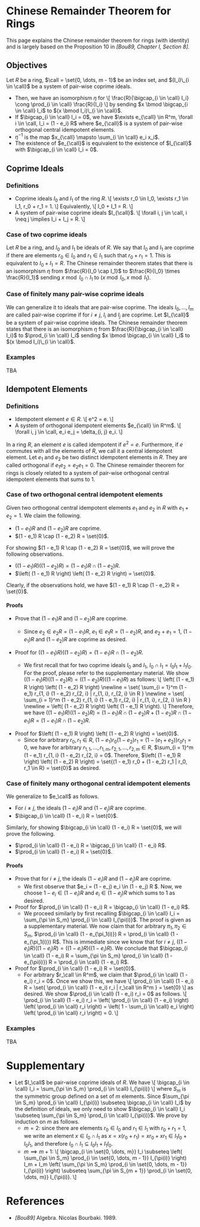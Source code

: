 
# Chinese Remainder Theorem for Rings

This page explains the Chinese remainder theorem for rings (with identity) and is largely based on the Proposition 10 in <cite>[Bou89, Chapter I, Section 8]</cite>.

## Objectives
Let $R$ be a ring, $\calI = \set{0, \dots, m - 1}$ be an index set, and $(I_i)\_{i \in \calI}$ be a system of pair-wise coprime ideals.
- Then, we have an isomorphism $\eta$ for
    \\[
    \frac{R}{\bigcap_{i \in \calI} I_i} \cong \prod_{i \in \calI} \frac{R}{I_i}
    \\]
    by sending $x \bmod \bigcap_{i \in \calI} I_i$ to $(x \bmod I_i)\_{i \in \calI}$.
- If $\bigcap_{i \in \calI} I_i = 0$, we have $\exists e_{\calI} \in R^m, \forall i \in \calI, I_i = (1 - e_i) R$ where
    $e_{\calI}$ is a system of pair-wise orthogonal central idempotent elements.
- $\eta^{-1}$ is the map $x_{\calI} \mapsto \sum_{i \in \calI} e_i x_i$.
- The existence of $e_{\calI}$ is equivalent to the existence of $I_{\calI}$ with $\bigcap_{i \in \calI} I_i = 0$.

## Coprime Ideals

### Definitions
- Coprime ideals $I_0$ and $I_1$ of the ring $R$.
    \\[
    \exists r_0 \in I_0, \exists r_1 \in I_1, r_0 + r_1 = 1.
    \\]
    Equivalently,
    \\[
    I_0 + I_1 = R.
    \\]
- A system of pair-wise coprime ideals $I_{\calI}$.
    \\[
    \forall i, j \in \calI, i \neq j \implies I_i + I_j = R.
    \\]

### Case of two coprime ideals

Let $R$ be a ring, and $I_0$ and $I_1$ be ideals of $R$.
We say that $I_0$ and $I_1$ are coprime if there are elements $r_0 \in I_0$ and $r_1 \in I_1$ such that $r_0 + r_1 = 1$.
This is equivalent to $I_0 + I_1 = R$.
The Chinese remainder theorem states that there is an isomorphism $\eta$ from $\frac{R}{I_0 \cap I_1}$ to $\frac{R}{I_0} \times \frac{R}{I_1}$ sending
$x \bmod I_0 \cap I_1$ to $(x \bmod I_0, x \bmod I_1)$.

### Case of finitely many pair-wise coprime ideals

We can generalize it to ideals that are pair-wise coprime.
The ideals $I_0, \dots, I_m$ are called pair-wise coprime if for $i \neq j$, $I_i$ and $I_j$ are coprime.
Let $I_{\calI}$ be a system of pair-wise coprime ideals.
The Chinese remainder theorem states that there is an isomorphism $\eta$ from $\frac{R}{\bigcap_{i \in \calI} I_i}$ to $\prod_{i \in \calI} I_i$ sending
$x \bmod \bigcap_{i \in \calI} I_i$ to $(x \bmod I_i)\_{i \in \calI}$.

### Examples

TBA

## Idempotent Elements

### Definitions

- Idempotent element $e \in R$.
    \\[
    e^2 = e.
    \\]
- A system of orthogonal idempotent elements $e_{\calI} \in R^m$.
    \\[
    \forall i, j \in \calI, e_i e_j = \delta_{i, j} e_i.
    \\]

In a ring $R$, an element $e$ is called idempotent if $e^2 = e$.
Furthermore, if $e$ commutes with all the elements of $R$, we call it a central idempotent element.
Let $e_1$ and $e_2$ be two distinct idempotent elements in $R$.
They are called orthogonal if $e_1 e_2 = e_2 e_1 = 0$.
The Chinese remainder theorem for rings is closely related to a system of pair-wise orthogonal central idempotent elements that sums to $1$.

### Case of two orthogonal central idempotent elements

Given two orthogonal central idempotent elements $e_1$ and $e_2$ in $R$ with $e_1 + e_2 = 1$. We claim the following.
- $(1 - e_1) R$ and $(1 - e_2) R$ are coprime.
- $(1 - e_1) R \cap (1 - e_2) R = \set{0}$.

For showing $(1 - e_1) R \cap (1 - e_2) R = \set{0}$, we will prove the following observations.
- $\left( (1 - e_1) R \right) \left( (1 - e_2) R \right) =  (1 - e_1) R \cap (1 - e_2) R$.
- $\left( (1 - e_1) R \right) \left( (1 - e_2) R \right) = \set{0}$.

Clearly, if the observations hold, we have $(1 - e_1) R \cap (1 - e_2) R = \set{0}$.

#### Proofs

- Prove that $(1 - e_1) R$ and $(1 - e_2) R$ are coprime.
    - Since $e_2 \in e_2 R = (1 - e_1) R$, $e_1 \in e_1 R = (1 - e_2) R$, and $e_2 + e_1 = 1$,
    $(1 - e_1) R$ and $(1 - e_2) R$ are coprime as desired.

- Proof for $\left( (1 - e_1) R \right) \left( (1 - e_2) R \right) =  (1 - e_1) R \cap (1 - e_2) R$.
    - We first recall that for two coprime ideals $I_0$ and $I_1$, $I_0 \cap I_1 = I_0 I_1 + I_1 I_0$. 
    For the proof, please refer to the supplementary material.
    We show $\left( (1 - e_1) R \right) \left( (1 - e_2) R \right) = \left( (1 - e_2) R \right) \left( (1 - e_1) R \right)$ as follows:
    \\[
    \left( (1 - e_1) R \right) \left( (1 - e_2) R \right) \\newline
    = \set{ \sum_{i = 1}^m (1 - e_1) r_{1, i} (1 - e_2) r_{2, i} | r_{1, i}, r_{2, i} \in R } \\newline
    = \set{ \sum_{i = 1}^m (1 - e_2) r_{1, i} (1 - e_1) r_{2, i} | r_{1, i}, r_{2, i} \in R } \\newline
    = \left( (1 - e_2) R \right) \left( (1 - e_1) R \right).
    \\]
    Therefore, we have $\left( (1 - e_1) R \right) \left( (1 - e_2) R \right) = (1 - e_1) R \cap (1 - e_2) R + (1 - e_2) R \cap (1 - e_1) R =  (1 - e_1) R \cap (1 - e_2) R$.

<!--     Once we show that $\left( (1 - e_1) R \right) \left( (1 - e_2) R \right) = \left( (1 - e_2) R \right) \left( (1 - e_1) R \right)$,
    we prove the observation.
    Let $r_{1, 1}, \dots, r_{1, m}, r_{2, 1}, \dots, r_{2, m}$ be arbitrary elements in $R$, 
    since $\sum_{i = 1}^m (1 - e_1) r_{1, i} (1 - e_2) r_{2, i} = \sum_{i = 1}^m (1 - e_2) r_{1, i} (1 - e_1) r_{2, i}$, 
    we have $\left( (1 - e_1) R \right) \left( (1 - e_2) R \right) = \left( (1 - e_2) R \right) \left( (1 - e_1) R \right)$ as desired. 
 -->
- Proof for $\left( (1 - e_1) R \right) \left( (1 - e_2) R \right) = \set{0}$.
    - Since for arbitrary $r_0, r_1 \in R$, $(1 - e_1) r_0 (1 - e_2) r_1 = (1 - (e_1 + e_2)) r_0 r_1 = 0$, we have for arbitrary $r_{1, 1}, \dots, r_{1, m}, r_{2, 1}, \dots, r_{2, m} \in R$, $\sum_{i = 1}^m (1 - e_1) r_{1, i} (1 - e_2) r_{2, i} = 0$.
    Therefore, $\left( (1 - e_1) R \right) \left( (1 - e_2) R \right) = \set{(1 - e_1) r_0 + (1 - e_2) r_1 | r_0, r_1 \in R} = \set{0}$ as desired.

### Case of finitely many orthogonal central idempotent elements

We generalize to $e_\calI$ as follows.
- For $i \neq j$, the ideals $(1 - e_i) R$ and $(1 - e_j) R$ are coprime.
- $\bigcap_{i \in \calI} (1 - e_i) R = \set{0}$.

Similarly, for showing $\bigcap_{i \in \calI} (1 - e_i) R = \set{0}$, we will prove the following.
- $\prod_{i \in \calI} (1 - e_i) R = \bigcap_{i \in \calI} (1 - e_i) R$.
- $\prod_{i \in \calI} (1 - e_i) R = \set{0}$.



#### Proofs

- Prove that for $i \neq j$, the ideals $(1 - e_i) R$ and $(1 - e_j) R$ are coprime.
    - We first observe that $e_i = (1 - e_j) e_i \in (1 - e_j) R $.
        Now, we choose $1 - e_i \in (1 - e_i) R$ and $e_i \in (1 - e_j) R$ which sums to $1$ as desired.
- Proof for $\prod_{i \in \calI} (1 - e_i) R = \bigcap_{i \in \calI} (1 - e_i) R$.
    - We proceed similarly by first recalling $\bigcap_{i \in \calI} I_i = \sum_{\pi \in S_m} \prod_{i \in \calI} I_{\pi(i)}$.
        The proof is given as a supplementary material.
        We now claim that for arbitrary $\pi_1, \pi_2 \in S_m$, $\prod_{i \in \calI} (1 - e_{\pi_1(i)}) R = \prod_{i \in \calI} (1 - e_{\pi_1(i)}) R$.
        This is immediate since we know that for $i \neq j$, $\left( (1 - e_i) R \right) \left( (1 - e_j) R \right) = \left( (1 - e_j) R \right) \left( (1 - e_i) R \right)$.
        We conclude that $\bigcap_{i \in \calI} (1 - e_i) R = \sum_{\pi \in S_m} \prod_{i \in \calI} (1 - e_{\pi(i)}) R = \prod_{i \in \calI} (1 - e_i) R$.
- Proof for $\prod_{i \in \calI} (1 - e_i) R = \set{0}$.
    - For arbitrary $r_\calI \in R^m$, we claim that $\prod_{i \in \calI} (1 - e_i) r_i = 0$.
        Once we show this, we have 
        \\[
        \prod_{i \in \calI} (1 - e_i) R = \set{ \prod_{i \in \calI} (1 - e_i) r_i | r_\calI \in R^m } = \set{0}
        \\]
        as desired.
        We show $\prod_{i \in \calI} (1 - e_i) r_i = 0$ as follows.
        \\[
        \prod_{i \in \calI} (1 - e_i) r_i = \left( \prod_{i \in \calI} (1 - e_i) \right) \left( \prod_{i \in \calI} r_i \right) = \left( 1 - \sum_{i \in \calI} e_i \right) \left( \prod_{i \in \calI} r_i \right) = 0.
        \\]

### Examples

TBA

# Supplementary

- Let $I_\calI$ be pair-wise coprime ideals of $R$. We have
    \\[
    \bigcap_{i \in \calI} I_i = \sum_{\pi \in S_m} \prod_{i \in \calI} I_{\pi(i)}
    \\]
    where $S_m$ is the symmetric group defined on a set of $m$ elements.
    Since $\sum_{\pi \in S_m} \prod_{i \in \calI} I_{\pi(i)} \subseteq \bigcap_{i \in \calI} I_i$ by the definition of ideals, we only need to show $\bigcap_{i \in \calI} I_i \subseteq \sum_{\pi \in S_m} \prod_{i \in \calI} I_{\pi(i)}$.
    We prove by induction on $m$ as follows.
    - $m = 2$: since there are elements $r_0 \in I_0$ and $r_1 \in I_1$ with $r_0 + r_1 = 1$, 
        we write an element $x \in I_0 \cap I_1$ as $x = x(r_0 + r_1) = x r_0 + x r_1 \in I_1 I_0 + I_0 I_1$, and therefore $I_0 \cap I_1 \subseteq I_0 I_1 + I_1 I_0$.
    - $m \implies m + 1$: 
    \\[
    \bigcap_{i \in \set{0, \dots, m}} I_i \subseteq \left( \sum_{\pi \in S_m} \prod_{i \in \set{0, \dots, m - 1}} I_{\pi(i)} \right) I_m + I_m \left( \sum_{\pi \in S_m} \prod_{i \in \set{0, \dots, m - 1}} I_{\pi(i)} \right) \subseteq \sum_{\pi \in S_{m + 1}} \prod_{i \in \set{0, \dots, m}} I_{\pi(i)}.
    \\]

# References
- <cite>[Bou89]</cite> Algebra. Nicolas Bourbaki. 1989.











